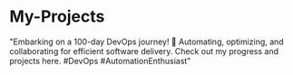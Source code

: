 # My-Projects
"Embarking on a 100-day DevOps journey! 🚀 Automating, optimizing, and collaborating for efficient software delivery. Check out my progress and projects here. #DevOps #AutomationEnthusiast"
